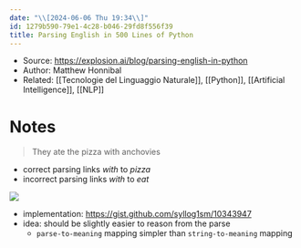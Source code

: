 ```yaml
---
date: "\\[2024-06-06 Thu 19:34\\]"
id: 1279b590-79e1-4c28-b046-29fd8f556f39
title: Parsing English in 500 Lines of Python
---
```


- Source: <https://explosion.ai/blog/parsing-english-in-python>
- Author: Matthew Honnibal
- Related: [[Tecnologie del Linguaggio Naturale]], [[Python]], [[Artificial Intelligence]], [[NLP]]

# Notes

> They ate the pizza with anchovies

- correct parsing links *with* to *pizza*
- incorrect parsing links *with* to *eat*

![](https://explosion.ai/blog/anchovies_parse.svg)

- implementation: <https://gist.github.com/syllog1sm/10343947>
- idea: should be slightly easier to reason from the parse
  - `parse-to-meaning` mapping simpler than `string-to-meaning` mapping

